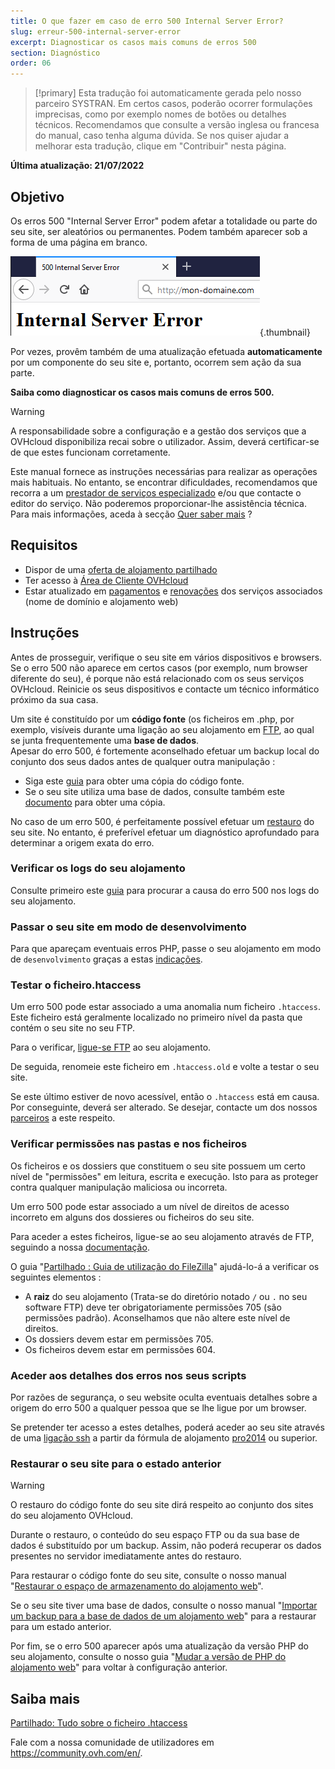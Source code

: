 ```yaml
---
title: O que fazer em caso de erro 500 Internal Server Error?
slug: erreur-500-internal-server-error
excerpt: Diagnosticar os casos mais comuns de erros 500
section: Diagnóstico
order: 06
---
```


> [!primary]
> Esta tradução foi automaticamente gerada pelo nosso parceiro SYSTRAN. Em certos casos, poderão ocorrer formulações imprecisas, como por exemplo nomes de botões ou detalhes técnicos. Recomendamos que consulte a versão inglesa ou francesa do manual, caso tenha alguma dúvida. Se nos quiser ajudar a melhorar esta tradução, clique em "Contribuir" nesta página.
>

**Última atualização: 21/07/2022**

## Objetivo

Os erros 500 "Internal Server Error" podem afetar a totalidade ou parte do seu site, ser aleatórios ou permanentes. Podem também aparecer sob a forma de uma página em branco.

![error500](images/error-500-2.png){.thumbnail}

Por vezes, provêm também de uma atualização efetuada **automaticamente** por um componente do seu site e, portanto, ocorrem sem ação da sua parte.

**Saiba como diagnosticar os casos mais comuns de erros 500.**

> [!warning]
>
> A responsabilidade sobre a configuração e a gestão dos serviços que a OVHcloud disponibiliza recai sobre o utilizador. Assim, deverá certificar-se de que estes funcionam corretamente.
>
> Este manual fornece as instruções necessárias para realizar as operações mais habituais. No entanto, se encontrar dificuldades, recomendamos que recorra a um [prestador de serviços especializado](https://partner.ovhcloud.com/pt/directory/) e/ou que contacte o editor do serviço. Não poderemos proporcionar-lhe assistência técnica. Para mais informações, aceda à secção [Quer saber mais](#gofurther) ?
>

## Requisitos

- Dispor de uma [oferta de alojamento partilhado](https://www.ovhcloud.com/pt/web-hosting/)
- Ter acesso à [Área de Cliente OVHcloud](https://www.ovh.com/auth/?action=gotomanager&from=https://www.ovh.pt/&ovhSubsidiary=pt)
- Estar atualizado em [pagamentos](https://docs.ovh.com/pt/billing/gerir-faturas-ovhcloud/#pay-bills) e [renovações](https://docs.ovh.com/pt/billing/guia_de_utilizacao_da_renovacao_automatica_da_ovh/#renewal-management) dos serviços associados (nome de domínio e alojamento web)

## Instruções

Antes de prosseguir, verifique o seu site em vários dispositivos e browsers. Se o erro 500 não aparece em certos casos (por exemplo, num browser diferente do seu), é porque não está relacionado com os seus serviços OVHcloud. Reinicie os seus dispositivos e contacte um técnico informático próximo da sua casa.

Um site é constituído por um **código fonte** (os ficheiros em .php, por exemplo, visíveis durante uma ligação ao seu alojamento em [FTP](../aceder-espaco-de-armazenamento-ftp-alojamento-web/), ao qual se junta frequentemente uma **base de dados**.
<br>Apesar do erro 500, é fortemente aconselhado efetuar um backup local do conjunto dos seus dados antes de qualquer outra manipulação :

- Siga este [guia](../partilhado_guia_de_utilizacao_do_filezilla/) para obter uma cópia do código fonte.
- Se o seu site utiliza uma base de dados, consulte também este [documento](../partilhado_guia_de_exportacao_de_uma_base_de_dados_mysql/) para obter uma cópia.

No caso de um erro 500, é perfeitamente possível efetuar um [restauro](#restore) do seu site. No entanto, é preferível efetuar um diagnóstico aprofundado para determinar a origem exata do erro.

### Verificar os logs do seu alojamento

Consulte primeiro este [guia](../partilhado_consultar_as_estatisticas_e_os_logs_do_meu_site/) para procurar a causa do erro 500 nos logs do seu alojamento.

### Passar o seu site em modo de desenvolvimento

Para que apareçam eventuais erros PHP, passe o seu alojamento em modo de `desenvolvimento` graças a estas [indicações](../modificar_o_ambiente_de_execucao_do_meu_alojamento_web/#2-alterar-a-configuracao-do-alojamento-web).

### Testar o ficheiro.htaccess

Um erro 500 pode estar associado a uma anomalia num ficheiro `.htaccess`. Este ficheiro está geralmente localizado no primeiro nível da pasta que contém o seu site no seu FTP.

Para o verificar, [ligue-se FTP](../aceder-espaco-de-armazenamento-ftp-alojamento-web/) ao seu alojamento.

De seguida, renomeie este ficheiro em `.htaccess.old` e volte a testar o seu site.

Se este último estiver de novo acessível, então o `.htaccess` está em causa. Por conseguinte, deverá ser alterado. Se desejar, contacte um dos nossos [parceiros](https://partner.ovhcloud.com/pt/directory/) a este respeito.

### Verificar permissões nas pastas e nos ficheiros

Os ficheiros e os dossiers que constituem o seu site possuem um certo nível de "permissões" em leitura, escrita e execução. Isto para as proteger contra qualquer manipulação maliciosa ou incorreta.

Um erro 500 pode estar associado a um nível de direitos de acesso incorreto em alguns dos dossieres ou ficheiros do seu site.

Para aceder a estes ficheiros, ligue-se ao seu alojamento através de FTP, seguindo a nossa [documentação](../aceder-espaco-de-armazenamento-ftp-alojamento-web/).

O guia "[Partilhado : Guia de utilização do FileZilla](../partilhado_guia_de_utilizacao_do_filezilla/#permissoes-de-pastas-e-ficheiros)" ajudá-lo-á a verificar os seguintes elementos :

- A **raiz** do seu alojamento (Trata-se do diretório notado `/` ou `.` no seu software FTP) deve ter obrigatoriamente permissões 705 (são permissões padrão). Aconselhamos que não altere este nível de direitos.
- Os dossiers devem estar em permissões 705.
- Os ficheiros devem estar em permissões 604.

### Aceder aos detalhes dos erros nos seus scripts

Por razões de segurança, o seu website oculta eventuais detalhes sobre a origem do erro 500 a qualquer pessoa que se lhe ligue por um browser.

Se pretender ter acesso a estes detalhes, poderá aceder ao seu site através de uma [ligação ssh](../partilhado_o_ssh_nos_alojamentos_partilhados/) a partir da fórmula de alojamento [pro2014](https://www.ovhcloud.com/pt/web-hosting/professional-offer/) ou superior.

### Restaurar o seu site para o estado anterior <a name="restore"></a>

> [!warning]
>
> O restauro do código fonte do seu site dirá respeito ao conjunto dos sites do seu alojamento OVHcloud.
>
> Durante o restauro, o conteúdo do seu espaço FTP ou da sua base de dados é substituído por um backup. Assim, não poderá recuperar os dados presentes no servidor imediatamente antes do restauro.
>

Para restaurar o código fonte do seu site, consulte o nosso manual "[Restaurar o espaço de armazenamento do alojamento web](../restauracao-ftp-filezilla-area-de-cliente/)".

Se o seu site tiver uma base de dados, consulte o nosso manual "[Importar um backup para a base de dados de um alojamento web](../partilhado_guia_de_importacao_de_uma_base_de_dados_mysql/#restaurar-um-backup-a-partir-da-area-de-cliente)" para a restaurar para um estado anterior.

Por fim, se o erro 500 aparecer após uma atualização da versão PHP do seu alojamento, consulte o nosso guia "[Mudar a versão de PHP do alojamento web](../configurar_o_php_num_alojamento_web_alojamentos_2014_ovh/)" para voltar à configuração anterior.

## Saiba mais <a name="gofurther"></a>

[Partilhado: Tudo sobre o ficheiro .htaccess](../partilhado_tudo_sobre_o_ficheiro_htaccess/)

Fale com a nossa comunidade de utilizadores em <https://community.ovh.com/en/>.
